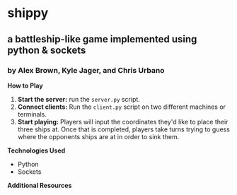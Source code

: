 # shippy
## a battleship-like game implemented using python & sockets
### by Alex Brown, Kyle Jager, and Chris Urbano
**How to Play**
1. **Start the server:** run the `server.py` script.
2. **Connect clients:** Run the `client.py` script on two different machines or terminals.
3. **Start playing:** Players will input the coordinates they'd like to place their three ships at. Once that is completed, players take turns trying to guess where the opponents ships are at in order to sink them.

**Technologies Used**
* Python
* Sockets

**Additional Resources**
